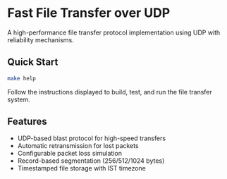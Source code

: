 # Fast File Transfer over UDP

A high-performance file transfer protocol implementation using UDP with reliability mechanisms.

## Quick Start

```bash
make help
```

Follow the instructions displayed to build, test, and run the file transfer system.

## Features

- UDP-based blast protocol for high-speed transfers
- Automatic retransmission for lost packets
- Configurable packet loss simulation
- Record-based segmentation (256/512/1024 bytes)
- Timestamped file storage with IST timezone
